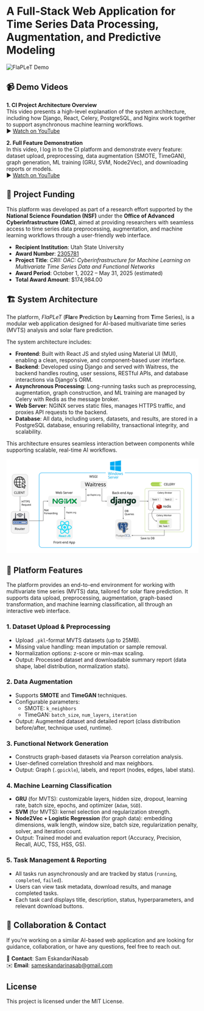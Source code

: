 # A Full-Stack Web Application for Time Series Data Processing, Augmentation, and Predictive Modeling

<img src="flaplet.gif" width="600" alt="FlaPLeT Demo" title="FlaPLeT Demo">

## 📹 Demo Videos

**1. CI Project Architecture Overview**  
This video presents a high-level explanation of the system architecture, including how Django, React, Celery, PostgreSQL, and Nginx work together to support asynchronous machine learning workflows.  
▶️ [Watch on YouTube](https://www.youtube.com/watch?v=g-JB8GZnXdI&t=46s)

**2. Full Feature Demonstration**  
In this video, I log in to the CI platform and demonstrate every feature: dataset upload, preprocessing, data augmentation (SMOTE, TimeGAN), graph generation, ML training (GRU, SVM, Node2Vec), and downloading reports or models.  
▶️ [Watch on YouTube](https://www.youtube.com/watch?v=gbGtOxnmhVw)

## 📑 Project Funding

This platform was developed as part of a research effort supported by the **National Science Foundation (NSF)** under the **Office of Advanced Cyberinfrastructure (OAC)**, aimed at providing researchers with seamless access to time series data preprocessing, augmentation, and machine learning workflows through a user-friendly web interface.

- **Recipient Institution**: Utah State University  
- **Award Number**: [2305781](https://www.nsf.gov/awardsearch/showAward?AWD_ID=2305781&HistoricalAwards=false)  
- **Project Title**: *CRII: OAC: Cyberinfrastructure for Machine Learning on Multivariate Time Series Data and Functional Networks*  
- **Award Period**: October 1, 2022 – May 31, 2025 (estimated)  
- **Total Award Amount**: $174,984.00

## 🏗️ System Architecture

The platform, *FlaPLeT* (**Fla**re **P**rediction by **Le**arning from **T**ime Series), is a modular web application designed for AI-based multivariate time series (MVTS) analysis and solar flare prediction.

The system architecture includes:

- **Frontend**: Built with React JS and styled using Material UI (MUI), enabling a clean, responsive, and component-based user interface.
- **Backend**: Developed using Django and served with Waitress, the backend handles routing, user sessions, RESTful APIs, and database interactions via Django's ORM.
- **Asynchronous Processing**: Long-running tasks such as preprocessing, augmentation, graph construction, and ML training are managed by Celery with Redis as the message broker.
- **Web Server**: NGINX serves static files, manages HTTPS traffic, and proxies API requests to the backend.
- **Database**: All data, including users, datasets, and results, are stored in a PostgreSQL database, ensuring reliability, transactional integrity, and scalability.

This architecture ensures seamless interaction between components while supporting scalable, real-time AI workflows.

<img src="Architecture.svg" width="600" alt="AI Web App Architecture" title="AI Web App Architecture">

## 🚀 Platform Features

The platform provides an end-to-end environment for working with multivariate time series (MVTS) data, tailored for solar flare prediction. It supports data upload, preprocessing, augmentation, graph-based transformation, and machine learning classification, all through an interactive web interface.

### 1. Dataset Upload & Preprocessing
- Upload `.pkl`-format MVTS datasets (up to 25MB).
- Missing value handling: mean imputation or sample removal.
- Normalization options: z-score or min-max scaling.
- Output: Processed dataset and downloadable summary report (data shape, label distribution, normalization stats).

### 2. Data Augmentation
- Supports **SMOTE** and **TimeGAN** techniques.
- Configurable parameters:
  - SMOTE: `k_neighbors`
  - TimeGAN: `batch_size`, `num_layers`, `iteration`
- Output: Augmented dataset and detailed report (class distribution before/after, technique used, runtime).

### 3. Functional Network Generation
- Constructs graph-based datasets via Pearson correlation analysis.
- User-defined correlation threshold and max neighbors.
- Output: Graph (`.gpickle`), labels, and report (nodes, edges, label stats).

### 4. Machine Learning Classification
- **GRU** (for MVTS): customizable layers, hidden size, dropout, learning rate, batch size, epochs, and optimizer (`Adam`, `SGD`).
- **SVM** (for MVTS): kernel selection and regularization strength.
- **Node2Vec + Logistic Regression** (for graph data): embedding dimensions, walk length, window size, batch size, regularization penalty, solver, and iteration count.
- Output: Trained model and evaluation report (Accuracy, Precision, Recall, AUC, TSS, HSS, GS).

### 5. Task Management & Reporting
- All tasks run asynchronously and are tracked by status (`running`, `completed`, `failed`).
- Users can view task metadata, download results, and manage completed tasks.
- Each task card displays title, description, status, hyperparameters, and relevant download buttons.

  
## 🤝 Collaboration & Contact

If you're working on a similar AI-based web application and are looking for guidance, collaboration, or have any questions, feel free to reach out.

📧 **Contact**: Sam EskandariNasab  
✉️ **Email**: [sameskandarinasab@gmail.com](mailto:sameskandarinasab@gmail.com)

## License

This project is licensed under the MIT License.
